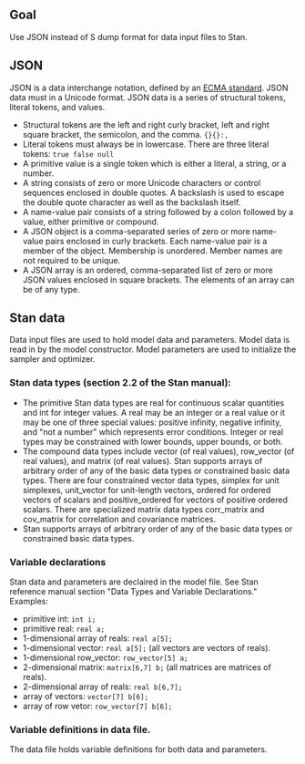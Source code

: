 ## Goal

Use JSON instead of S dump format for data input files to Stan.

##  JSON

JSON is a data interchange notation, defined by an [ECMA standard](http://www.ecma-international.org/publications/files/ECMA-ST/ECMA-404.pdf).  JSON data must in a Unicode format.  JSON data is a series of structural tokens, literal tokens, and values.
* Structural tokens are the left and right curly bracket, left and right square bracket, the semicolon, and the comma.  `{}{}:,`
* Literal tokens must always be in lowercase.  There are three literal tokens: `true false null`
* A primitive value is a single token which is either a literal, a string, or a number.
* A string consists of zero or more Unicode characters or control sequences enclosed in double quotes.  A backslash is used to escape the double quote character as well as the backslash itself.
* A name-value pair consists of a string followed by a colon followed by a value, either primitive or compound.
* A JSON object is a comma-separated series of zero or more name-value pairs enclosed in curly brackets.  Each name-value pair is a member of the object.  Membership is unordered.  Member names are not required to be unique.
* A JSON array is an ordered, comma-separated list of zero or more JSON values enclosed in square brackets.  The elements of an array can be of any type.   

##  Stan data

Data input files are used to hold model data and parameters.
Model data is read in by the model constructor.
Model parameters are used to initialize the sampler and optimizer.

### Stan data types (section 2.2 of the Stan manual):

* The primitive Stan data types are real for continuous scalar quantities and int for integer values.  A real may be an integer or a real value or it may be one of three special values: positive infinity, negative infinity, and "not a number" which represents error conditions. Integer or real types may be constrained with lower bounds, upper bounds, or both.
* The compound data types include vector (of real values), row_vector (of real values), and matrix (of real values).  Stan supports arrays of arbitrary order of any of the basic data types or constrained basic data types.  There are four constrained vector data types, simplex for unit simplexes, unit_vector for unit-length vectors, ordered for ordered vectors of scalars and positive_ordered for vectors of positive ordered scalars. There are specialized matrix data types corr_matrix and cov_matrix for correlation and covariance matrices.
* Stan supports arrays of arbitrary order of any of the basic data types or constrained basic data types.

### Variable declarations

Stan data and parameters are declaired in the model file.  See Stan reference manual section "Data Types and Variable Declarations."  Examples:
* primitive int: `int i;`
* primitive real: `real a;`
* 1-dimensional array of reals:  `real a[5];`
* 1-dimensional vector:  `real a[5];`  (all vectors are vectors of reals).
* 1-dimensional row_vector: `row_vector[5] a;`
* 2-dimensional matrix: `matrix[6,7] b;` (all matrices are matrices of reals).
* 2-dimensional array of reals: ``real b[6,7];``
* array of vectors: `vector[7] b[6];`
* array of row vetor: `row_vector[7] b[6];`

### Variable definitions in data file.

The data file holds variable definitions for both data and parameters.

